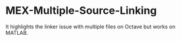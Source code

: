 # MEX-Multiple-Source-Linking
It highlights the linker issue with multiple files on Octave but works on MATLAB.
